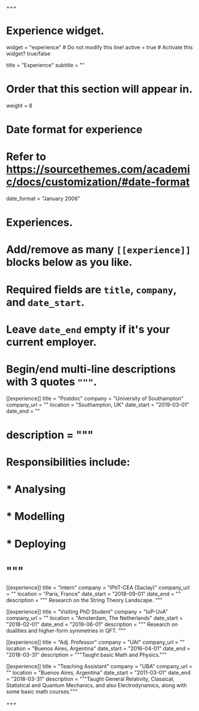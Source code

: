 +++
# Experience widget.
widget = "experience"  # Do not modify this line!
active = true  # Activate this widget? true/false

title = "Experience"
subtitle = ""

# Order that this section will appear in.
weight = 8

# Date format for experience
#   Refer to https://sourcethemes.com/academic/docs/customization/#date-format
date_format = "January 2006"

# Experiences.
#   Add/remove as many `[[experience]]` blocks below as you like.
#   Required fields are `title`, `company`, and `date_start`.
#   Leave `date_end` empty if it's your current employer.
#   Begin/end multi-line descriptions with 3 quotes `"""`.
[[experience]]
  title = "Postdoc"
  company = "University of Southampton"
  company_url = ""
  location = "Southampton, UK"
  date_start = "2019-03-01"
  date_end = ""
#  description = """
#  Responsibilities include:
#
#  * Analysing
#  * Modelling
#  * Deploying
#  """

[[experience]]
  title = "Intern"
  company = "IPhT-CEA (Saclay)"
  company_url = ""
  location = "Paris, France"
  date_start = "2018-09-01"
  date_end = ""
  description = """ Research on the String Theory Landscape. """

[[experience]]
  title = "Visiting PhD Student"
  company = "IoP-UvA"
  company_url = ""
  location = "Amsterdam, The Netherlands"
  date_start = "2018-02-01"
  date_end = "2019-06-01"
  description = """ Research on dualities and higher-form symmetries in QFT. """

[[experience]]
  title = "Adj. Professor"
  company = "UAI"
  company_url = ""
  location = "Buenos Aires, Argentina"
  date_start = "2016-04-01"
  date_end = "2018-03-31"
  description = """Taught basic Math and Physics."""

[[experience]]
  title = "Teaching Assistant"
  company = "UBA"
  company_url = ""
  location = "Buenos Aires, Argentina"
  date_start = "2011-03-01"
  date_end = "2018-03-31"
  description = """Taught General Relativity, Classical, Statistical and Quantum Mechanics, and also Electrodynamics, along with some basic math courses."""

+++
